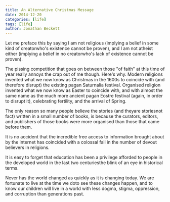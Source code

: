 ```yaml
---
title: An Alternative Christmas Message
date: 2014-12-20
categories: [life]
tags: [life]
author: Jonathan Beckett
---
```


Let me preface this by saying I am not religious (implying a belief in some kind of creatorwho's existence cannot be proven), and I am not atheist either (implying a belief in no creatorwho's lack of existence cannot be proven).

The pissing competition that goes on between those "of faith" at this time of year really annoys the crap out of me though. Here's why. Modern religions invented what we now know as Christmas in the 1600s to coincide with (and therefore disrupt) the existing pagan Saturnalia festival. Organised religion invented what we now know as Easter to coincide with, and with almost the same name as the much more ancient pagan Eostre festival (again, in order to disrupt it), celebrating fertility, and the arrival of Spring.

The only reason so many people believe the stories (and theyare storiesnot fact) written in a small number of books, is because the curators, editors, and publishers of those books were more organised than those that came before them.

It is no accident that the incredible free access to information brought about by the internet has coincided with a colossal fall in the number of devout believers in religions.

It is easy to forget that education has been a privilege afforded to people in the developed world in the last two centuriesthe blink of an eye in historical terms.

Never has the world changed as quickly as it is changing today. We are fortunate to live at the time we doto see these changes happen, and to know our children will live in a world with less dogma, stigma, oppression, and corruption than generations past.